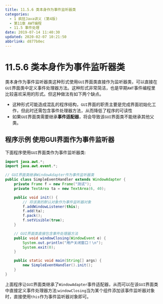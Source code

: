 ```yaml
---
title: 11.5.6 类本身作为事件监听器类
categories: 
  - 1 疯狂Java讲义 (第4版)
  - 第11章 AWT编程
  - 11.5 事件处理
date: 2019-07-14 11:40:30
updated: 2020-02-07 10:21:50
abbrlink: d877b0ec
---
```

# 11.5.6 类本身作为事件监听器类
类本身作为事件监听器类这种形式使用`GUI`界面类直接作为监听器类，可以直接在`GUI`界面类中定义事件处理器方法。这种形式非常简洁，也是早期`AWT`事件编程里比较喜欢采用的形式。但这种做法有如下两个缺点。
- 这种形式可能造成混乱的程序结构，`GUI`界面的职责主要是完成界面初始化工作，但此时还需包含事件处理器方法，从而降低了程序的可读性
- 如果`GUI`界面类需要继承**事件适配器**，将会导致该`GUI`界面类不能继承其他父类。

## 程序示例 使用GUI界面作为事件监听器
下面程序使用`GUI`界面类作为事件监听器类:
```java
import java.awt.*;
import java.awt.event.*;

// GUI界面类继承WindowAdapter作为事件监听器类
public class SimpleEventHandler extends WindowAdapter {
    private Frame f = new Frame("测试");
    private TextArea ta = new TextArea(6, 40);

    public void init() {
        // 将该类的默认对象作为事件监听器对象
        f.addWindowListener(this);
        f.add(ta);
        f.pack();
        f.setVisible(true);
    }

    // GUI界面类直接包含事件处理器方法
    public void windowClosing(WindowEvent e) {
        System.out.println("用户关闭窗口！\n");
        System.exit(0);
    }

    public static void main(String[] args) {
        new SimpleEventHandler().init();
    }
}
```
上面程序让`GUI`界面类继承了`WindowAdapter`事件适配器，从而可以在该`GUI`界面类中直接定义事件处理器方法:`windowClosing`当为某个组件添加该事件监听器对象时，直接使用`this`作为事件监听器对象即可。
